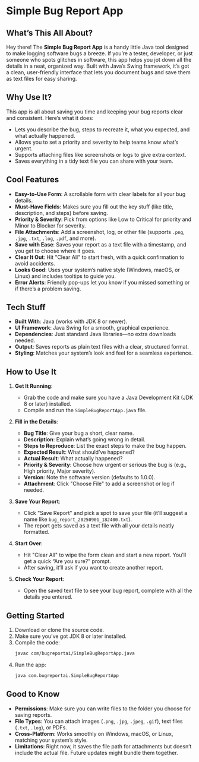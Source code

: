 # Simple Bug Report App

## What’s This All About?
Hey there! The **Simple Bug Report App** is a handy little Java tool designed to make logging software bugs a breeze. If you’re a tester, developer, or just someone who spots glitches in software, this app helps you jot down all the details in a neat, organized way. Built with Java’s Swing framework, it’s got a clean, user-friendly interface that lets you document bugs and save them as text files for easy sharing.

## Why Use It?
This app is all about saving you time and keeping your bug reports clear and consistent. Here’s what it does:
- Lets you describe the bug, steps to recreate it, what you expected, and what actually happened.
- Allows you to set a priority and severity to help teams know what’s urgent.
- Supports attaching files like screenshots or logs to give extra context.
- Saves everything in a tidy text file you can share with your team.

## Cool Features
- **Easy-to-Use Form**: A scrollable form with clear labels for all your bug details.
- **Must-Have Fields**: Makes sure you fill out the key stuff (like title, description, and steps) before saving.
- **Priority & Severity**: Pick from options like Low to Critical for priority and Minor to Blocker for severity.
- **File Attachments**: Add a screenshot, log, or other file (supports `.png`, `.jpg`, `.txt`, `.log`, `.pdf`, and more).
- **Save with Ease**: Saves your report as a text file with a timestamp, and you get to choose where it goes.
- **Clear It Out**: Hit "Clear All" to start fresh, with a quick confirmation to avoid accidents.
- **Looks Good**: Uses your system’s native style (Windows, macOS, or Linux) and includes tooltips to guide you.
- **Error Alerts**: Friendly pop-ups let you know if you missed something or if there’s a problem saving.

## Tech Stuff
- **Built With**: Java (works with JDK 8 or newer).
- **UI Framework**: Java Swing for a smooth, graphical experience.
- **Dependencies**: Just standard Java libraries—no extra downloads needed.
- **Output**: Saves reports as plain text files with a clear, structured format.
- **Styling**: Matches your system’s look and feel for a seamless experience.

## How to Use It
1. **Get It Running**:
   - Grab the code and make sure you have a Java Development Kit (JDK 8 or later) installed.
   - Compile and run the `SimpleBugReportApp.java` file.

2. **Fill in the Details**:
   - **Bug Title**: Give your bug a short, clear name.
   - **Description**: Explain what’s going wrong in detail.
   - **Steps to Reproduce**: List the exact steps to make the bug happen.
   - **Expected Result**: What should’ve happened?
   - **Actual Result**: What actually happened?
   - **Priority & Severity**: Choose how urgent or serious the bug is (e.g., High priority, Major severity).
   - **Version**: Note the software version (defaults to 1.0.0).
   - **Attachment**: Click "Choose File" to add a screenshot or log if needed.

3. **Save Your Report**:
   - Click "Save Report" and pick a spot to save your file (it’ll suggest a name like `bug_report_20250901_182400.txt`).
   - The report gets saved as a text file with all your details neatly formatted.

4. **Start Over**:
   - Hit "Clear All" to wipe the form clean and start a new report. You’ll get a quick “Are you sure?” prompt.
   - After saving, it’ll ask if you want to create another report.

5. **Check Your Report**:
   - Open the saved text file to see your bug report, complete with all the details you entered.

## Getting Started
1. Download or clone the source code.
2. Make sure you’ve got JDK 8 or later installed.
3. Compile the code:
   ```bash
   javac com/bugreportai/SimpleBugReportApp.java
   ```
4. Run the app:
   ```bash
   java com.bugreportai.SimpleBugReportApp
   ```

## Good to Know
- **Permissions**: Make sure you can write files to the folder you choose for saving reports.
- **File Types**: You can attach images (`.png`, `.jpg`, `.jpeg`, `.gif`), text files (`.txt`, `.log`), or PDFs.
- **Cross-Platform**: Works smoothly on Windows, macOS, or Linux, matching your system’s style.
- **Limitations**: Right now, it saves the file path for attachments but doesn’t include the actual file. Future updates might bundle them together.
